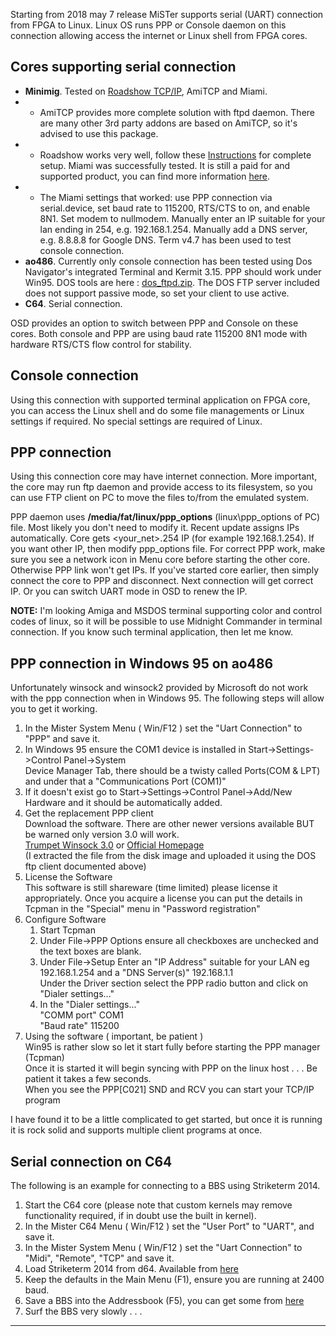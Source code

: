 Starting from 2018 may 7 release MiSTer supports serial (UART) connection from FPGA to Linux. Linux OS runs PPP or Console daemon on this connection allowing access the internet or Linux shell from FPGA cores.

## Cores supporting serial connection
* **Minimig**. Tested on [Roadshow TCP/IP](https://misterfpga.org/viewtopic.php?f=4&t=2063&p=18598&hilit=Roadshow#p18598), AmiTCP and Miami. 
* * AmiTCP provides more complete solution with ftpd daemon. There are many other 3rd party addons are based on AmiTCP, so it's advised to use this package.
* * Roadshow works very well, follow these [Instructions](https://misterfpga.org/viewtopic.php?f=4&t=2063&p=18598&hilit=Roadshow#p18598) for complete setup. Miami was successfully tested. It is still a paid for and supported product, you can find more information [here](http://roadshow.apc-tcp.de/index-en.php).
* * The Miami settings that worked: use PPP connection via serial.device, set baud rate to 115200, RTS/CTS to on, and enable 8N1. Set modem to nullmodem. Manually enter an IP suitable for your lan ending in 254, e.g. 192.168.1.254. Manually add a DNS server, e.g. 8.8.8.8 for Google DNS. Term v4.7 has been used to test console connection.
* **ao486**. Currently only console connection has been tested using Dos Navigator's integrated Terminal and Kermit 3.15. PPP should work under Win95.
DOS tools are here : [dos_ftpd.zip](https://github.com/MiSTer-devel/ao486_MiSTer/blob/master/extra/dos_ftpd.zip). The DOS FTP server included does not support passive mode, so set your client to use active.
* **C64**. Serial connection.

OSD provides an option to switch between PPP and Console on these cores.
Both console and PPP are using baud rate 115200 8N1 mode with hardware RTS/CTS flow control for stability.

## Console connection
Using this connection with supported terminal application on FPGA core, you can access the Linux shell and do some file managements or Linux settings if required.
No special settings are required of Linux. 

## PPP connection
Using this connection core may have internet connection. More important, the core may run ftp daemon and provide access to its filesystem, so you can use FTP client on PC to move the files to/from the emulated system.

PPP daemon uses **/media/fat/linux/ppp_options** (linux\ppp_options of PC) file. Most likely you don't need to modify it. Recent update assigns IPs automatically. Core gets <your_net>.254 IP (for example 192.168.1.254). If you want other IP, then modify ppp_options file.
For correct PPP work, make sure you see a network icon in Menu core before starting the other core. Otherwise PPP link won't get IPs. If you've started core earlier, then simply connect the core to PPP and disconnect. Next connection will get correct IP. Or you can switch UART mode in OSD to renew the IP.

**NOTE:** I'm looking Amiga and MSDOS terminal supporting color and control codes of linux, so it will be possible to use Midnight Commander in terminal connection. If you know such terminal application, then let me know.

## PPP connection in Windows 95 on ao486
Unfortunately winsock and winsock2 provided by Microsoft do not work with the ppp connection when in Windows 95.
The following steps will allow you to get it working.
<ol>
<li> In the Mister System Menu ( Win/F12 ) set the "Uart Connection" to "PPP" and save it.
<li> In Windows 95 ensure the COM1 device is installed in Start->Settings->Control Panel->System
<BR>Device Manager Tab, there should be a twisty called Ports(COM & LPT) and under that a "Communications Port (COM1)"
<li> If it doesn't exist go to Start->Settings->Control Panel->Add/New Hardware and it should be automatically added.
<li> Get the replacement PPP client
<br>Download the software.  There are other newer versions available BUT be warned only version 3.0 will work.
<br>
<a href="https://winworldpc.com/product/trumpet-winsock/3x">Trumpet Winsock 3.0</a> or 
<a href="http://www.trumpet.com.au/index.php/downloads.html">Official Homepage</a>
<br>(I extracted the file from the disk image and uploaded it using the DOS ftp client documented above)
<li> License the Software
<br>This software is still shareware (time limited) please license it appropriately.
Once you acquire a license you can put the details in Tcpman in the "Special" menu in "Password registration"
<li> Configure Software
<ol>
<li> Start Tcpman
<li> Under File->PPP Options ensure all checkboxes are unchecked and the text boxes are blank.
<li> Under File->Setup Enter an "IP Address" suitable for your LAN eg 192.168.1.254 and a "DNS Server(s)" 192.168.1.1
<BR>Under the Driver section select the PPP radio button and click on "Dialer settings..."
<li> In the "Dialer settings..."
<BR>"COMM port" COM1
<BR>"Baud rate" 115200
</ol>
<li>Using the software ( important, be patient )
<BR>Win95 is rather slow so let it start fully before starting the PPP manager (Tcpman)
<BR>Once it is started it will begin syncing with PPP on the linux host . . . Be patient it takes a few seconds.
<BR>When you see the PPP[C021] SND and RCV you can start your TCP/IP program
</ol>
I have found it to be a little complicated to get started, but once it is running it is rock solid and supports
multiple client programs at once.

## Serial connection on C64
The following is an example for connecting to a BBS using Striketerm 2014.
<ol>
<li> Start the C64 core (please note that custom kernels may remove functionality required, if in doubt use the built in kernel).
<li> In the Mister C64 Menu ( Win/F12 ) set the "User Port" to "UART", and save it.
<li> In the Mister System Menu ( Win/F12 ) set the "Uart Connection" to "Midi", "Remote", "TCP" and save it.
<li> Load Striketerm 2014 from d64.  Available from <a href="https://csdb.dk/release/?id=130807">here</a>
<li> Keep the defaults in the Main Menu (F1), ensure you are running at 2400 baud.
<li> Save a BBS into the Addressbook (F5), you can get some from <a href="http://cbbsoutpost.servebbs.com">here</a>
<li> Surf the BBS very slowly . . .
</ol>
<hr>